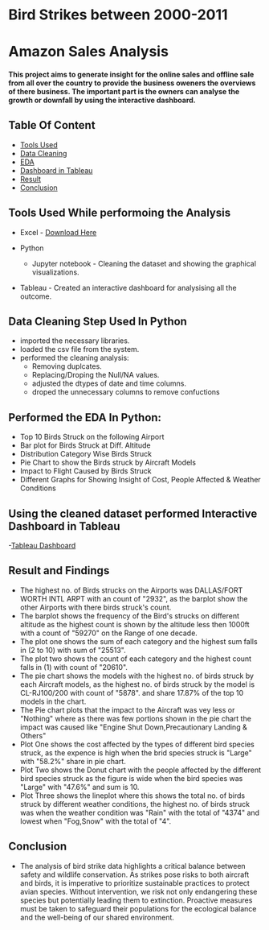 # Bird Strikes between 2000-2011
# Amazon Sales Analysis 

#### This project aims to generate insight for the online sales and offline sale from all over the country to provide the business oweners the overviews of there business. The important part is the owners can analyse the growth or downfall by using the interactive dashboard.

## Table Of Content 
- [Tools Used](#tools-used-while-performoing-the-analysis)
- [Data Cleaning](#data-cleaning-step-used-in-python)
- [EDA](#performed-the-eda-in-python)
- [Dashboard in Tableau](#using-the-cleaned-dataset-performed-interactive-dashboard-in-tableau)
- [Result](#result-and-findings)
- [Conclusion](#conclusion)

## Tools Used While performoing the Analysis
- Excel - [Download Here](https://docs.google.com/spreadsheets/d/1PF1PQ4-qg4ySrtyOXiF6SFGX7P0Qfl_r/edit#gid=1443108996)
- Python
  - Jupyter notebook - Cleaning the dataset and showing the graphical visualizations.

- Tableau - Created an interactive dashboard for analysising all the outcome.
  

## Data Cleaning Step Used In Python 
- imported the necessary libraries.
- loaded the csv file from the system.
- performed the cleaning analysis:
  - Removing duplcates.
  - Replacing/Droping the Null/NA values.
  - adjusted the dtypes of date and time columns.
  - droped the unnecessary columns to remove confuctions

## Performed the EDA In Python:
- Top 10 Birds Struck on the following Airport 
- Bar plot for Birds Struck at Diff. Altitude
- Distribution Category Wise Birds Struck
- Pie Chart to show the Birds struck by Aircraft Models
- Impact to Flight Caused by Birds Struck
- Different Graphs for Showing Insight of Cost, People Affected & Weather Conditions


## Using the cleaned dataset performed Interactive Dashboard in Tableau
-[Tableau Dashboard](https://public.tableau.com/app/profile/sonu.kachhap)


## Result and Findings
- The highest no. of  Birds strucks on the Airports was  DALLAS/FORT WORTH INTL ARPT with an count of "2932", as the barplot show the other Airports with there birds struck's count.
- The barplot shows the frequency of the Bird's strucks on different altitude as the highest count is shown by the altitude less then 1000ft with a count of "59270" on the Range of one decade.
- The plot one shows the sum of each category and the highest sum falls in (2 to 10) with sum of "25513".
- The plot two shows the count of each category  and the highest  count falls in (1) with count of "20610".
- The pie chart shows the models with the highest no. of birds struck by each Aircraft models, as the highest no. of birds struck by the model is CL-RJ100/200 with count of "5878". and share 17.87% of the top 10 models in the chart.
- The Pie chart plots that the impact to the Aircraft was vey less or "Nothing" where as there was few portions shown in the pie chart  the impact was caused like "Engine Shut Down,Precautionary Landing & Others"
- Plot One shows the cost affected by the types of different bird species struck, as the expence is high when the brid species struck is "Large" with "58.2%" share in pie chart.
- Plot Two shows the Donut chart with the people affected by the different bird species struck as the figure is wide when the bird species was "Large" with "47.6%" and sum is 10.
- Plot Three shows the lineplot where this shows the total no. of birds struck by different weather conditions, the highest no. of birds struck was when the weather condition was "Rain" with the total of "4374" and lowest when "Fog,Snow" with the total of "4".


## Conclusion
- The analysis of bird strike data highlights a critical balance between safety and wildlife conservation. As strikes pose risks to both aircraft and birds, it is imperative to prioritize sustainable practices to protect avian species. Without intervention, we risk not only endangering these species but potentially leading them to extinction. Proactive measures must be taken to safeguard their populations for the ecological balance and the well-being of our shared environment.
  












